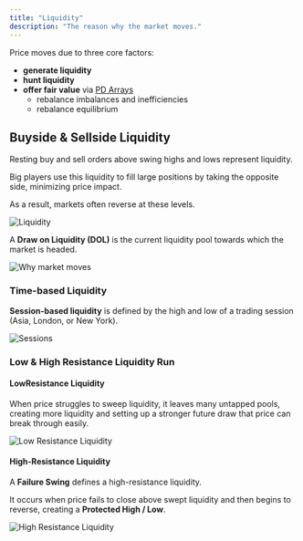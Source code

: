 ```yaml
---
title: "Liquidity"
description: "The reason why the market moves."
---
```


Price moves due to three core factors:
- **generate liquidity**
- **hunt liquidity**
- **offer fair value** via [PD Arrays](/pd-arrays)
    - rebalance imbalances and inefficiencies
    - rebalance equilibrium

## Buyside & Sellside Liquidity

Resting buy and sell orders above swing highs and lows represent liquidity.

Big players use this liquidity to fill large positions by taking the opposite side, minimizing price impact.

As a result, markets often reverse at these levels.

![Liquidity](/images/content/liquidity/liquidity.png)

A **Draw on Liquidity (DOL)** is the current liquidity pool towards which the market is headed.

![Why market moves](/images/content/liquidity/why-market-moves.png)

### Time-based Liquidity

**Session-based liquidity** is defined by the high and low of a trading session (Asia, London, or New York).

![Sessions](/images/content/liquidity/sessions.png)

### Low & High Resistance Liquidity Run

#### LowResistance Liquidity

When price struggles to sweep liquidity, it leaves many untapped pools, creating more liquidity and setting up a stronger future draw that price can break through easily.

![Low Resistance Liquidity](/images/content/liquidity/lrlr.png)

#### High-Resistance Liquidity

A **Failure Swing** defines a high-resistance liquidity.

It occurs when price fails to close above swept liquidity and then begins to reverse, creating a **Protected High / Low**.

![High Resistance Liquidity](/images/content/liquidity/hrlr.png)